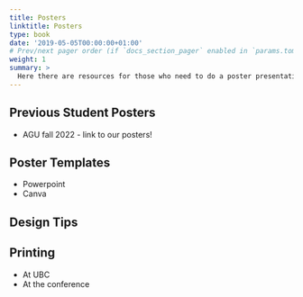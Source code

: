 ```yaml
---
title: Posters
linktitle: Posters
type: book
date: '2019-05-05T00:00:00+01:00'
# Prev/next pager order (if `docs_section_pager` enabled in `params.toml`)
weight: 1
summary: >
  Here there are resources for those who need to do a poster presentation, where templates, and previous posters are listed for any who are interested.
---
```

## Previous Student Posters
- AGU fall 2022 - link to our posters!

## Poster Templates
- Powerpoint
- Canva

## Design Tips

## Printing
- At UBC
- At the conference
